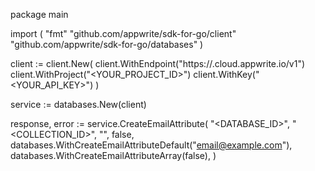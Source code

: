 package main

import (
    "fmt"
    "github.com/appwrite/sdk-for-go/client"
    "github.com/appwrite/sdk-for-go/databases"
)

client := client.New(
    client.WithEndpoint("https://<REGION>.cloud.appwrite.io/v1")
    client.WithProject("<YOUR_PROJECT_ID>")
    client.WithKey("<YOUR_API_KEY>")
)

service := databases.New(client)

response, error := service.CreateEmailAttribute(
    "<DATABASE_ID>",
    "<COLLECTION_ID>",
    "",
    false,
    databases.WithCreateEmailAttributeDefault("email@example.com"),
    databases.WithCreateEmailAttributeArray(false),
)
